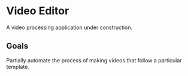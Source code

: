 # Video Editor 
A video processing application under construction.

## Goals
Partially automate the process of making videos that follow a particular template.

